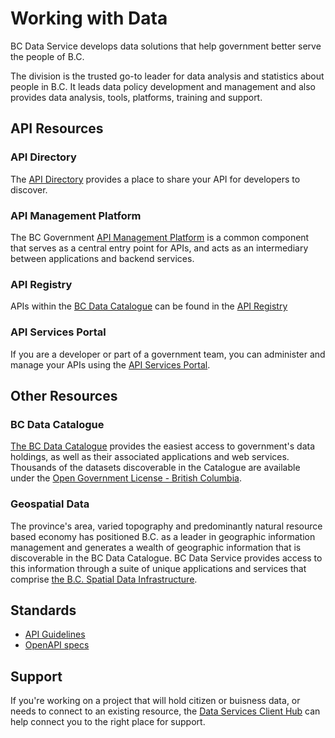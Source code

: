 # Working with Data

BC Data Service develops data solutions that help government better serve the people of B.C.

The division is the trusted go-to leader for data analysis and statistics about people in B.C. It leads data policy development and management and also provides data analysis, tools, platforms, training and support.

## API Resources

### API Directory

The [API Directory](https://api.gov.bc.ca/devportal/api-directory) provides a place to share your API for developers to discover.

### API Management Platform

The BC Government [API Management Platform](docs/default/component/aps-infra-platform-docs) is a common component that serves as a central entry point for APIs, and acts as an intermediary between applications and backend services. 

### API Registry

APIs within the [BC Data Catalogue](#bc-data-catalogue) can be found in the [API Registry](https://catalogue.data.gov.bc.ca/group/bc-government-api-registry)

### API Services Portal

If you are a developer or part of a government team, you can administer and manage your APIs using the [API Services Portal](https://api.gov.bc.ca/).

## Other Resources

### BC Data Catalogue

[The BC Data Catalogue](https://www2.gov.bc.ca/gov/content/data/bc-data-catalogue) provides the easiest access to government's data holdings, as well as their associated applications and web services. Thousands of the datasets discoverable in the Catalogue are available under the [Open Government License - British Columbia](https://www2.gov.bc.ca/gov/content/data/open-data/open-government-licence-bc).

### Geospatial Data

The province's area, varied topography and predominantly natural resource based economy has positioned B.C. as a leader in geographic information management and generates a wealth of geographic information that is discoverable in the BC Data Catalogue.  BC Data Service provides access to this information through a suite of unique applications and services that comprise [the B.C. Spatial Data Infrastructure](https://www2.gov.bc.ca/gov/content/data/geographic-data-services).

## Standards

* [API Guidelines](https://classic.developer.gov.bc.ca/Data-and-APIs/BC-Government-API-Guidelines)
* [OpenAPI specs](https://classic.developer.gov.bc.ca/Data-and-APIs/BC-Government-OpenAPI-Specifications)

## Support

If you're working on a project that will hold citizen or buisness data, or needs to connect to an existing resource, the [Data Services Client Hub](https://dpdd.atlassian.net/servicedesk/customer/portal/1) can help connect you to the right place for support.

